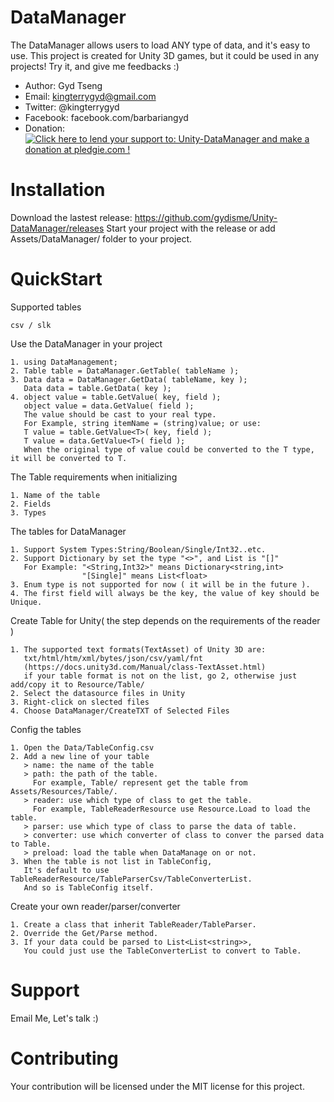 DataManager
=
The DataManager allows users to load ANY type of data, and it's easy to use. This project is created for Unity 3D games, but it could be used in any projects! Try it, and give me feedbacks :)

- Author: Gyd Tseng
- Email: kingterrygyd@gmail.com
- Twitter: @kingterrygyd
- Facebook: facebook.com/barbariangyd
- Donation: <a href='https://pledgie.com/campaigns/32250'><img alt='Click here to lend your support to: Unity-DataManager and make a donation at pledgie.com !' src='https://pledgie.com/campaigns/32250.png?skin_name=chrome' border='0' ></a>

Installation
=
Download the lastest release: https://github.com/gydisme/Unity-DataManager/releases
Start your project with the release or add Assets/DataManager/ folder to your project.

QuickStart
=
Supported tables
```
csv / slk
```

Use the DataManager in your project
```
1. using DataManagement;
2. Table table = DataManager.GetTable( tableName );
3. Data data = DataManager.GetData( tableName, key );
   Data data = table.GetData( key );
4. object value = table.GetValue( key, field );
   object value = data.GetValue( field );
   The value should be cast to your real type.
   For Example, string itemName = (string)value; or use:
   T value = table.GetValue<T>( key, field );
   T value = data.GetValue<T>( field );
   When the original type of value could be converted to the T type, it will be converted to T.
```

The Table requirements when initializing
```
1. Name of the table
2. Fields
3. Types
```

The tables for DataManager
```
1. Support System Types:String/Boolean/Single/Int32..etc.
2. Support Dictionary by set the type "<>", and List is "[]"
   For Example: "<String,Int32>" means Dictionary<string,int>
                "[Single]" means List<float>
3. Enum type is not supported for now ( it will be in the future ).
4. The first field will always be the key, the value of key should be Unique.
```

Create Table for Unity( the step depends on the requirements of the reader )
```
1. The supported text formats(TextAsset) of Unity 3D are:
   txt/html/htm/xml/bytes/json/csv/yaml/fnt
   (https://docs.unity3d.com/Manual/class-TextAsset.html)
   if your table format is not on the list, go 2, otherwise just add/copy it to Resource/Table/
2. Select the datasource files in Unity
3. Right-click on slected files
4. Choose DataManager/CreateTXT of Selected Files
```

Config the tables
```
1. Open the Data/TableConfig.csv
2. Add a new line of your table
   > name: the name of the table
   > path: the path of the table.
     For example, Table/ represent get the table from Assets/Resources/Table/.
   > reader: use which type of class to get the table.
     For example, TableReaderResource use Resource.Load to load the table.
   > parser: use which type of class to parse the data of table.
   > converter: use which converter of class to conver the parsed data to Table.
   > preload: load the table when DataManage on or not.
3. When the table is not list in TableConfig,
   It's default to use TableReaderResource/TableParserCsv/TableConverterList.
   And so is TableConfig itself.
```

Create your own reader/parser/converter
```
1. Create a class that inherit TableReader/TableParser.
2. Override the Get/Parse method.
3. If your data could be parsed to List<List<string>>,
   You could just use the TableConverterList to convert to Table.
```

Support
=
Email Me, Let's talk :)

Contributing
=
Your contribution will be licensed under the MIT license for this project.
